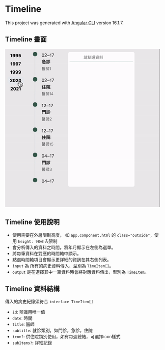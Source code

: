 # Timeline

This project was generated with [Angular CLI](https://github.com/angular/angular-cli) version 16.1.7.

## Timeline 畫面

![](./app-showcase/src/assets/timeline.gif)

## Timeline 使用說明

- 使用需要在外層限制高度， 如 `app.component.html` 的 `class="outside"`，使用 `height: 98vh`去限制
- 會分析傳入的資料之時間，將年月顯示在左側為選單。
- 將每筆資料在對應的時間軸中顯示。
- 點選時間軸項目會顯示更詳細的資訊在其右側列表。
- `input` 為 所有的病史資料傳入，型別為 `TimeItem[]`。
- `output` 是在選擇其中一筆資料時會將對應資料傳出，型別為 `TimeItem`。

## Timeline 資料結構

傳入的病史紀錄須符合 `interface TimeItem[]`
- `id`: 辨識用唯一值
- `date`: 時間
- `title`: 醫師
- `subtitle`: 就診類別，如門診，急診，住院
- `icon?`: 供住院類別使用，如有每週總結，可選擇icon樣式
- `subItems?`: 詳細記錄
